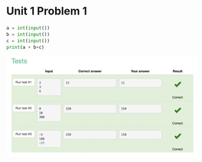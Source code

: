# Unit 1 Problem 1
```.py
a = int(input())
b = int(input())
c = int(input())
print(a + b+c)
```
![Tests passed](https://github.com/AleksandarDzudzevic/Unit-1/blob/main/Unit1Problem1.png)
